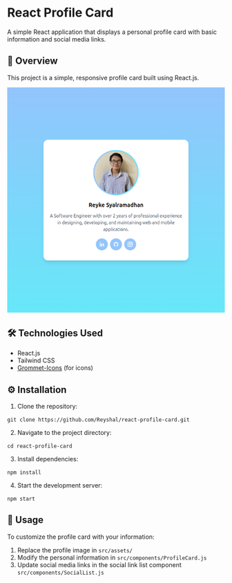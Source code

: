 # React Profile Card

A simple React application that displays a personal profile card with basic information and social media links.

## 📌 Overview

This project is a simple, responsive profile card built using React.js.

![Profile Card Screenshot](https://github.com/Reyshal/simple-profile-card/blob/main/my-profile-card.png)

## 🛠️ Technologies Used

- React.js
- Tailwind CSS
- [Grommet-Icons](https://icons.grommet.io/) (for icons)

## ⚙️ Installation

1. Clone the repository:

```
git clone https://github.com/Reyshal/react-profile-card.git
```

2. Navigate to the project directory:

```
cd react-profile-card
```

3. Install dependencies:

```
npm install
```

4. Start the development server:

```
npm start
```

## 🎯 Usage

To customize the profile card with your information:

1. Replace the profile image in `src/assets/`
2. Modify the personal information in `src/components/ProfileCard.js`
3. Update social media links in the social link list component `src/components/SocialList.js`
